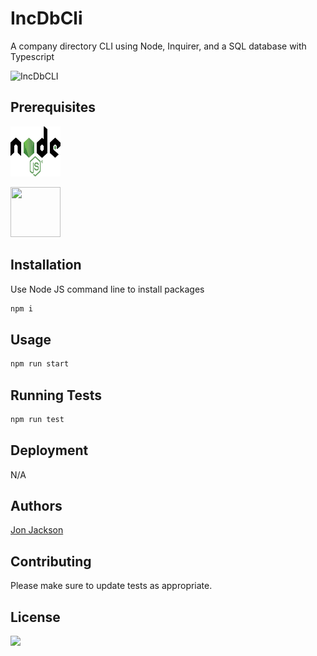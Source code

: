 # IncDbCli

A company directory CLI using Node, Inquirer, and a SQL database with Typescript

![IncDbCLI](Capture.PNG)

## Prerequisites

<a href="https://nodejs.org/en/"><img width=80 height=80 src="images/logo.svg"></a>

<a href="https://www.mysql.com/"><img width=80 height=80 src="https://download.logo.wine/logo/MySQL/MySQL-Logo.wine.png"></a>
## Installation

Use Node JS command line to install packages

```bash
npm i
```

## Usage

```bash
npm run start
```

## Running Tests

```bash
npm run test
```

## Deployment

N/A

## Authors

[Jon Jackson](http://github.com/ocskier)

## Contributing
Please make sure to update tests as appropriate.

## License
<img src="https://img.shields.io/static/v1?label=LICENSE&message=MIT&color=BLUE">
